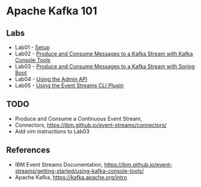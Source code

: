 # Apache Kafka 101

## Labs

* Lab01 - [Setup](Lab01/README.md)
* Lab02 - [Produce and Consume Messages to a Kafka Stream with Kafka Console Tools](Lab02/README.md)
* Lab03 - [Produce and Consume Messages to a Kafka Stream with Spring Boot](Lab02/README.md)
* Lab04 - [Using the Admin API](Lab04/README.md)
* Lab05 - [Using the Event Streams CLI Plugin](Lab05/README.md)

## TODO

* Produce and Consume a Continuous Event Stream,
* Connectors, https://ibm.github.io/event-streams/connectors/
* Add vim instructions to Lab03

## References

* IBM Event Streams Documentation, https://ibm.github.io/event-streams/getting-started/using-kafka-console-tools/
* Apache Kafka, https://kafka.apache.org/intro